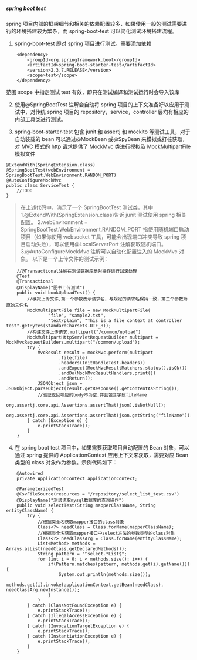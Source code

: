 ##### spring boot test

spring 项目内部的框架细节和相关的依赖配置较多，如果使用一般的测试需要进行的环境搭建较为繁杂，而 spring-boot-test 可以简化测试环境搭建流程。

1. spring-boot-test 即对 spring 项目进行测试。需要添加依赖

```
    <dependency>
        <groupId>org.springframework.boot</groupId>
        <artifactId>spring-boot-starter-test</artifactId>
        <version>2.3.7.RELEASE</version>
        <scope>test</scope>
    </dependency>
```

范围 scope 中指定测试 test 有效，即只在测试编译和测试运行时会导入该库

2. 使用@SpringBootTest 注解会自动将 spring 项目的上下文准备好以应用于测试中，对传统 spring 项目的 repository，service，controller 层均有相应的内部工具类进行测试。

3. spring-boot-starter-test 包含 junit 和 assertj 和 mockito 等测试工具，对于自动装载的 bean 可以通过@MockBean 或@SpyBean 来模拟或打桩获取，对 MVC 模式的 http 请求提供了 MockMvc 类进行模拟及 MockMultipartFile 模拟文件

```
@ExtendWith(SpringExtension.class)
@SpringBootTest(webEnvironment = SpringBootTest.WebEnvironment.RANDOM_PORT)
@AutoConfigureMockMvc
public class ServiceTest {
    //TODO
}
```

> 在上述代码中，演示了一个 SpringBootTest 测试类，其中
> 1.@ExtendWith(SpringExtension.class)告诉 junit 测试使用 spring 相关配置。
> 2.webEnvironment = SpringBootTest.WebEnvironment.RANDOM_PORT 指使用随机端口启动项目（如果你使用 websocket 工具，可能会出现端口冲突导致 spring 项目启动失败），可以使用@LocalServerPort 注解获取随机端口。
> 3.@AutoConfigureMockMvc 注解可以自动化配置注入的 MockMvc 对象。
> 以下是一个上传文件的测试示例：

```
    //@Transactional注解在测试数据库是对操作进行回滚处理
    @Test
    @Transactional
    @DisplayName("图书上传测试")
    public void bookUploadTest() {
        //模拟上传文件,第一个参数表示请求名，与规定的请求名保持一致，第二个参数为原始文件名
        MockMultipartFile file = new MockMultipartFile(
                "file", "sample2.txt",
                "text/plain", "This is a file context at controller test".getBytes(StandardCharsets.UTF_8));
        //构建文件上传请求.multipart("/common/upload")
        MockMultipartHttpServletRequestBuilder multipart = MockMvcRequestBuilders.multipart("/common/upload");
        try {
            MvcResult result = mockMvc.perform(multipart
                    .file(file)
                    .headers(InitHandleTest.headers))
                    .andExpect(MockMvcResultMatchers.status().isOk())
                    .andDo(MockMvcResultHandlers.print())
                    .andReturn();
            JSONObject json = JSONObject.parseObject(result.getResponse().getContentAsString());
            //验证返回响应的body不为空,并且包含字段fileName
            org.assertj.core.api.Assertions.assertThat(json).isNotNull();
            org.assertj.core.api.Assertions.assertThat(json.getString("fileName")).isNotNull();
        } catch (Exception e) {
            e.printStackTrace();
        }
    }
```

4. 在 spring boot test 项目中，如果需要获取项目自动配置的 Bean 对象，可以通过 spring 提供的 ApplicationContext 应用上下文来获取，需要对应 Bean 类型的 class 对象作为参数。示例代码如下：

```
    @Autowired
    private ApplicationContext applicationContext;

    @ParameterizedTest
    @CsvFileSource(resources = "/repository/select_list_test.csv")
    @DisplayName("测试读取mysql数据库的查询操作")
    public void selectTest(String mapperClassName, String entityClassName) {
        try {
            //根据类全名获取mapper接口的class对象
            Class<?> needClass = Class.forName(mapperClassName);
            //根据类全名获取mapper接口中select方法的参数类型的class对象
            Class<?> needClassArg = Class.forName(entityClassName);
            List<Method> methods = Arrays.asList(needClass.getDeclaredMethods());
            String pattern = "^select.*List$";
            for (int i = 0; i < methods.size(); i++) {
                if(Pattern.matches(pattern, methods.get(i).getName())){
                    System.out.println(methods.size());
                    methods.get(i).invoke(applicationContext.getBean(needClass), needClassArg.newInstance());
                }
            }
        } catch (ClassNotFoundException e) {
            e.printStackTrace();
        } catch (IllegalAccessException e) {
            e.printStackTrace();
        } catch (InvocationTargetException e) {
            e.printStackTrace();
        } catch (InstantiationException e) {
            e.printStackTrace();
        }
    }
```
